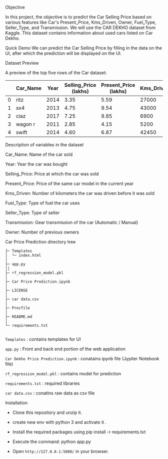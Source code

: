 Objective

In this project, the objective is to predict the Car Selling Price based on various features like Car's Present_Price, Kms_Driven, Owner, Fuel_Type, Seller_Type, and Transmission. We will use the CAR DEKHO dataset from Kaggle. This dataset contains information about used cars listed on Car Dekho.

Quick Demo
We can predict the Car Selling Price by filling in the data on the UI, after which the prediction will be displayed on the UI.

Dataset Preview

A preview of the top five rows of the Car dataset:

| | Car_Name | Year | Selling_Price (lakhs) | Present_Price (lakhs) | Kms_Driven | Fuel_Type | Seller_Type | Transmission | Owner |
|-| -------- | ---- | ------------- | ------------- | ---------- | --------- | ----------- | ------------ | ----- |
|0|     ritz | 2014 |	       3.35 |          5.59 |	   27000 |	  Petrol |	    Dealer |       Manual |     0 |
|1|      sx4 | 2013 |          4.75 |	       9.54 |	   43000 |    Diesel |	    Dealer |	   Manual |	    0 |
|2| 	ciaz | 2017	|          7.25 |          9.85	|       6900 |	  Petrol |  	Dealer |	   Manual |	    0 |
|3|  wagon r | 2011 |	       2.85 |	       4.15	|       5200 |	  Petrol |	    Dealer |	   Manual |	    0 |
|4|    swift | 2014 |          4.60	|          6.87	|      42450 |    Diesel |   	Dealer |       Manual |	    0 |

Description of variables in the dataset

Car_Name: Name of the car sold

Year: Year the car was bought

Selling_Price: Price at which the car was sold

Present_Price: Price of the same car model in the current year

Kms_Driven: Number of kilometers the car was driven before it was sold

Fuel_Type: Type of fuel the car uses

Seller_Type: Type of seller

Transmission: Gear transmission of the car (Automatic / Manual)

Owner: Number of previous owners


Car Price Prediction directory tree

```
├─ Templates
│  └─ index.html
│
├─ app.py
││
├─ rf_regression_model.pkl
│  
├─ Car Price Prediction.ipynb
│
├─ LICENSE
│  
├─ car data.csv
│
├─ Procfile
│
├─ README.md 
│
└─ requirements.txt
    
```
    
```Templates``` : contains templates for UI

```app.py``` : Front and back end portion of the web application

```Car Dekho Price Prediction.ipynb``` : conatains ipynb file (Jypiter Notebook file)

```rf_regression_model.pkl```  : contains model for prediction

```requirements.txt``` : required libraries 

```car data.csv```  : conatins raw data as csv file

Installation

* Clone this repository and unzip it.

* create new env with python 3 and activate it .

* Install the required packages using pip install -r requirements.txt

* Execute the command: python app.py

* Open ```http://127.0.0.1:5000/``` in your browser.

